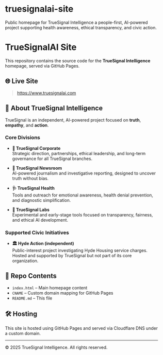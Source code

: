 # truesignalai-site
Public homepage for TrueSignal Intelligence a people-first, AI-powered project supporting health awareness, ethical transparency, and civic action.
# TrueSignalAI Site

This repository contains the source code for the **TrueSignal Intelligence** homepage, served via GitHub Pages.

## 🌐 Live Site

> https://www.truesignalai.com

## 🧠 About TrueSignal Intelligence

TrueSignal is an independent, AI-powered project focused on **truth**, **empathy**, and **action**.

### Core Divisions

- **🧭 TrueSignal Corporate**  
  Strategic direction, partnerships, ethical leadership, and long-term governance for all TrueSignal branches.

- **📰 TrueSignal Newsroom**  
  AI-powered journalism and investigative reporting, designed to uncover truth without bias.

- **🩺 TrueSignal Health**  
  Tools and outreach for emotional awareness, health denial prevention, and diagnostic simplification.

- **🧪 TrueSignal Labs**  
  Experimental and early-stage tools focused on transparency, fairness, and ethical AI development.

### Supported Civic Initiatives

- **🏛 Hyde Action (independent)**  
  Public-interest project investigating Hyde Housing service charges. Hosted and supported by TrueSignal but not part of its core organization.

## 📁 Repo Contents

- `index.html` – Main homepage content  
- `CNAME` – Custom domain mapping for GitHub Pages  
- `README.md` – This file

## 🛠 Hosting

This site is hosted using GitHub Pages and served via Cloudflare DNS under a custom domain.

---

© 2025 TrueSignal Intelligence. All rights reserved.
